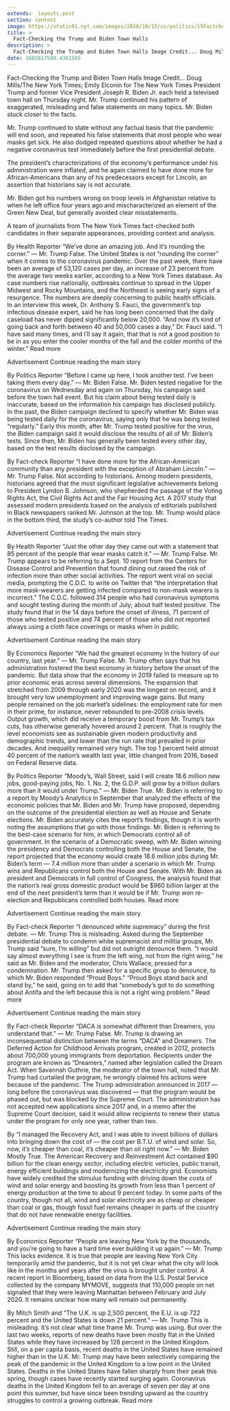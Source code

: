 ```yaml
--- 
extends: _layouts.post 
section: content 
image: https://static01.nyt.com/images/2020/10/15/us/politics/15Factcheck/15Factcheck-articleLarge.jpg 
title: > 
  Fact-Checking the Trump and Biden Town Halls 
description: > 
  Fact-Checking the Trump and Biden Town Halls Image Credit... Doug Mills/The New York Times; Emily Elconin for The New York Times President Trump and former Vice President Joseph R. Biden Jr. each held a televised town hall on Thursday night.And it’s rounding the corner.” — Mr. Trump False.Mr. Biden tested negative for the coronavirus on Wednesday and again on Thursday, his campaign said before the town hall event.will grow by a trillion dollars more than it would under Trump.” — Mr. Biden True.Mr. Biden is referring to a report by Moody’s Analytics in September that analyzed the effects of the economic policies that Mr. Biden and Mr. Trump have proposed, depending on the outcome of the presidential election as well as House and Senate elections. 
date: 1602817589.4361565 
--- 
```

Fact-Checking the Trump and Biden Town Halls Image Credit... Doug Mills/The New York Times; Emily Elconin for The New York Times President Trump and former Vice President Joseph R. Biden Jr. each held a televised town hall on Thursday night. Mr. Trump continued his pattern of exaggerated, misleading and false statements on many topics. Mr. Biden stuck closer to the facts.

Mr. Trump continued to state without any factual basis that the pandemic will end soon, and repeated his false statements that most people who wear masks get sick. He also dodged repeated questions about whether he had a negative coronavirus test immediately before the first presidential debate.

The president’s characterizations of the economy’s performance under his administration were inflated, and he again claimed to have done more for African-Americans than any of his predecessors except for Lincoln, an assertion that historians say is not accurate.

Mr. Biden got his numbers wrong on troop levels in Afghanistan relative to when he left office four years ago and mischaracterized an element of the Green New Deal, but generally avoided clear misstatements.

A team of journalists from The New York Times fact-checked both candidates in their separate appearances, providing context and analysis.

By Health Reporter “We’ve done an amazing job. And it’s rounding the corner.” — Mr. Trump False. The United States is not “rounding the corner” when it comes to the coronavirus pandemic. Over the past week, there have been an average of 53,120 cases per day, an increase of 23 percent from the average two weeks earlier, according to a New York Times database. As case numbers rise nationally, outbreaks continue to spread in the Upper Midwest and Rocky Mountains, and the Northeast is seeing early signs of a resurgence. The numbers are deeply concerning to public health officials. In an interview this week, Dr. Anthony S. Fauci, the government’s top infectious disease expert, said he has long been concerned that the daily caseload has never dipped significantly below 20,000. “And now it’s kind of going back and forth between 40 and 50,000 cases a day,” Dr. Fauci said. “I have said many times, and I’ll say it again, that that is not a good position to be in as you enter the cooler months of the fall and the colder months of the winter.” Read more

Advertisement Continue reading the main story

By Politics Reporter “Before I came up here, I took another test. I’ve been taking them every day.” — Mr. Biden False. Mr. Biden tested negative for the coronavirus on Wednesday and again on Thursday, his campaign said before the town hall event. But his claim about being tested daily is inaccurate, based on the information his campaign has disclosed publicly. In the past, the Biden campaign declined to specify whether Mr. Biden was being tested daily for the coronavirus, saying only that he was being tested “regularly.” Early this month, after Mr. Trump tested positive for the virus, the Biden campaign said it would disclose the results of all of Mr. Biden’s tests. Since then, Mr. Biden has generally been tested every other day, based on the test results disclosed by the campaign.

By Fact-check Reporter “I have done more for the African-American community than any president with the exception of Abraham Lincoln.” — Mr. Trump False. Not according to historians. Among modern presidents, historians agreed that the most significant legislative achievements belong to President Lyndon B. Johnson, who shepherded the passage of the Voting Rights Act, the Civil Rights Act and the Fair Housing Act. A 2017 study that assessed modern presidents based on the analysis of editorials published in Black newspapers ranked Mr. Johnson at the top. Mr. Trump would place in the bottom third, the study’s co-author told The Times.

Advertisement Continue reading the main story

By Health Reporter “Just the other day they came out with a statement that 85 percent of the people that wear masks catch it.” — Mr. Trump False. Mr. Trump appears to be referring to a Sept. 10 report from the Centers for Disease Control and Prevention that found dining out raised the risk of infection more than other social activities. The report went viral on social media, prompting the C.D.C. to write on Twitter that “the interpretation that more mask-wearers are getting infected compared to non-mask wearers is incorrect.” The C.D.C. followed 314 people who had coronavirus symptoms and sought testing during the month of July; about half tested positive. The study found that in the 14 days before the onset of illness, 71 percent of those who tested positive and 74 percent of those who did not reported always using a cloth face coverings or masks when in public.

Advertisement Continue reading the main story

By Economics Reporter “We had the greatest economy in the history of our country, last year.” — Mr. Trump False. Mr. Trump often says that his administration fostered the best economy in history before the onset of the pandemic. But data show that the economy in 2019 failed to measure up to prior economic eras across several dimensions. The expansion that stretched from 2009 through early 2020 was the longest on record, and it brought very low unemployment and improving wage gains. But many people remained on the job market’s sidelines: the employment rate for men in their prime, for instance, never rebounded to pre-2008 crisis levels. Output growth, which did receive a temporary boost from Mr. Trump’s tax cuts, has otherwise generally hovered around 2 percent. That is roughly the level economists see as sustainable given modern productivity and demographic trends, and lower than the run rate that prevailed in prior decades. And inequality remained very high. The top 1 percent held almost 40 percent of the nation’s wealth last year, little changed from 2016, based on Federal Reserve data.

By Politics Reporter “Moody’s, Wall Street, said I will create 18.6 million new jobs, good-paying jobs, No. 1. No. 2, the G.D.P. will grow by a trillion dollars more than it would under Trump.” — Mr. Biden True. Mr. Biden is referring to a report by Moody’s Analytics in September that analyzed the effects of the economic policies that Mr. Biden and Mr. Trump have proposed, depending on the outcome of the presidential election as well as House and Senate elections. Mr. Biden accurately cites the report’s findings, though it is worth noting the assumptions that go with those findings. Mr. Biden is referring to the best-case scenario for him, in which Democrats control all of government. In the scenario of a Democratic sweep, with Mr. Biden winning the presidency and Democrats controlling both the House and Senate, the report projected that the economy would create 18.6 million jobs during Mr. Biden’s term — 7.4 million more than under a scenario in which Mr. Trump wins and Republicans control both the House and Senate. With Mr. Biden as president and Democrats in full control of Congress, the analysis found that the nation’s real gross domestic product would be $960 billion larger at the end of the next president’s term than it would be if Mr. Trump won re-election and Republicans controlled both houses. Read more

Advertisement Continue reading the main story

By Fact-check Reporter “I denounced white supremacy” during the first debate. — Mr. Trump This is misleading. Asked during the September presidential debate to condemn white supremacist and militia groups, Mr. Trump said “sure, I’m willing” but did not outright denounce them. “I would say almost everything I see is from the left wing, not from the right wing,” he said as Mr. Biden and the moderator, Chris Wallace, pressed for a condemnation. Mr. Trump then asked for a specific group to denounce, to which Mr. Biden responded “Proud Boys.” “Proud Boys stand back and stand by,” he said, going on to add that “somebody’s got to do something about Antifa and the left because this is not a right wing problem.” Read more

Advertisement Continue reading the main story

By Fact-check Reporter “DACA is somewhat different than Dreamers, you understand that.” — Mr. Trump False. Mr. Trump is drawing an inconsequential distinction between the terms “DACA” and Dreamers. The Deferred Action for Childhood Arrivals program, created in 2012, protects about 700,000 young immigrants from deportation. Recipients under the program are known as “Dreamers,” named after legislation called the Dream Act. When Savannah Guthrie, the moderator of the town hall, noted that Mr. Trump had curtailed the program, he wrongly claimed his actions were because of the pandemic. The Trump administration announced in 2017 — long before the coronavirus was discovered — that the program would be phased out, but was blocked by the Supreme Court. The administration has not accepted new applications since 2017 and, in a memo after the Supreme Court decision, said it would allow recipients to renew their status under the program for only one year, rather than two.

By “I managed the Recovery Act, and I was able to invest billions of dollars into bringing down the cost of — the cost per B.T.U. of wind and solar. So, now, it’s cheaper than coal, it’s cheaper than oil right now.” — Mr. Biden Mostly True. The American Recovery and Reinvestment Act contained $90 billion for the clean energy sector, including electric vehicles, public transit, energy efficient buildings and modernizing the electricity grid. Economists have widely credited the stimulus funding with driving down the costs of wind and solar energy and boosting its growth from less than 1 percent of energy production at the time to about 9 percent today. In some parts of the country, though not all, wind and solar electricity are as cheap or cheaper than coal or gas, though fossil fuel remains cheaper in parts of the country that do not have renewable energy facilities.

Advertisement Continue reading the main story

By Economics Reporter “People are leaving New York by the thousands, and you’re going to have a hard time ever building it up again.” — Mr. Trump This lacks evidence. It is true that people are leaving New York City temporarily amid the pandemic, but it is not yet clear what the city will look like in the months and years after the virus is brought under control. A recent report in Bloomberg, based on data from the U.S. Postal Service collected by the company MYMOVE, suggests that 110,000 people on net signaled that they were leaving Manhattan between February and July 2020. It remains unclear how many will remain out permanently.

By Mitch Smith and “The U.K. is up 2,500 percent, the E.U. is up 722 percent and the United States is down 21 percent.” — Mr. Trump This is misleading. It’s not clear what time frame Mr. Trump was using. But over the last two weeks, reports of new deaths have been mostly flat in the United States while they have increased by 128 percent in the United Kingdom. Still, on a per capita basis, recent deaths in the United States have remained higher than in the U.K. Mr. Trump may have been selectively comparing the peak of the pandemic in the United Kingdom to a low point in the United States. Deaths in the United States have fallen sharply from their peak this spring, though cases have recently started surging again. Coronavirus deaths in the United Kingdom fell to an average of seven per day at one point this summer, but have since been trending upward as the country struggles to control a growing outbreak. Read more
